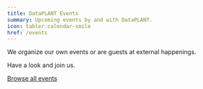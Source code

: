 ```yaml
---
title: DataPLANT Events
summary: Upcoming events by and with DataPLANT. 
icon: tabler:calendar-smile
href: /events
---
```


We organize our own events or are guests at external happenings. 

Have a look and join us. 

<a class="btn text-xl bg-lightblue-50 text-darkblue hover:bg-darkblue hover:text-lightblue-50" href="/events">Browse all events</a>
